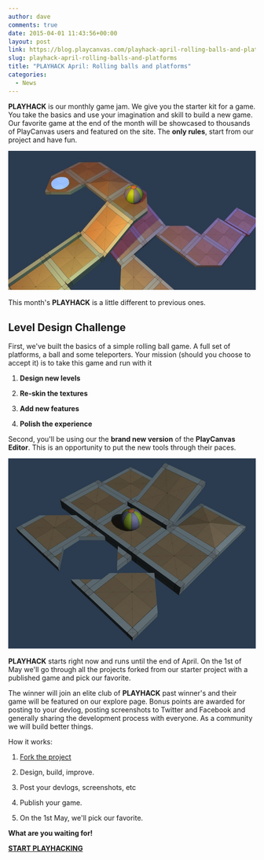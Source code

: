 ```yaml
---
author: dave
comments: true
date: 2015-04-01 11:43:56+00:00
layout: post
link: https://blog.playcanvas.com/playhack-april-rolling-balls-and-platforms/
slug: playhack-april-rolling-balls-and-platforms
title: "PLAYHACK April: Rolling balls and platforms"
categories:
  - News
---
```


**PLAYHACK** is our monthly game jam. We give you the starter kit for a game. You take the basics and use your imagination and skill to build a new game. Our favorite game at the end of the month will be showcased to thousands of PlayCanvas users and featured on the site. The **only rules**, start from our project and have fun.

![rollball-640](/assets/media/rollball-640.jpeg)

This month's **PLAYHACK** is a little different to previous ones.

## Level Design Challenge

First, we've built the basics of a simple rolling ball game. A full set of platforms, a ball and some teleporters. Your mission (should you choose to accept it) is to take this game and run with it

1. **Design new levels**

2. **Re-skin the textures**

3. **Add new features**

4. **Polish the experience**

Second, you'll be using our the **brand new version** of the **PlayCanvas Editor**. This is an opportunity to put the new tools through their paces.

[![models](/assets/media/models.jpg)](/assets/media/models.jpg)

**PLAYHACK** starts right now and runs until the end of April. On the 1st of May we'll go through all the projects forked from our starter project with a published game and pick our favorite.

The winner will join an elite club of **PLAYHACK** past winner's and their game will be featured on our explore page. Bonus points are awarded for posting to your devlog, posting screenshots to Twitter and Facebook and generally sharing the development process with everyone. As a community we will build better things.

How it works:

1. [Fork the project](https://playcanvas.com/project/341268/overview/playhack-apr-15)

2. Design, build, improve.

3. Post your devlogs, screenshots, etc

4. Publish your game.

5. On the 1st May, we'll pick our favorite.

**What are you waiting for!**

[**START PLAYHACKING**](https://playcanvas.com/project/341268/overview/playhack-apr-15)
